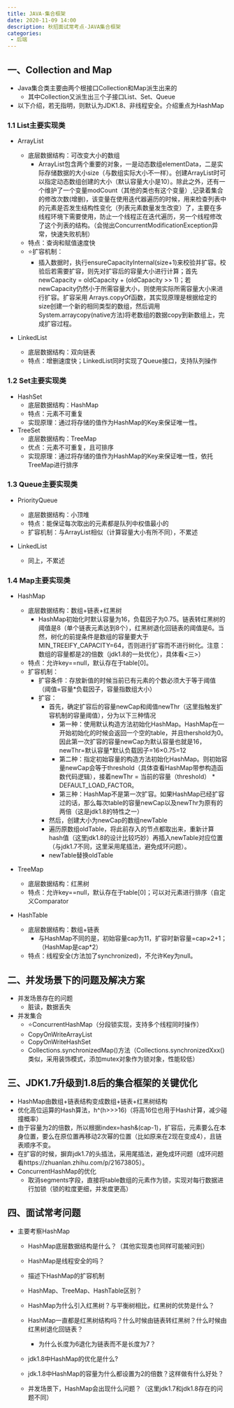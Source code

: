 ```yaml
---
title: JAVA-集合框架
date: 2020-11-09 14:00
description: 秋招面试常考点-JAVA集合框架
categories:
 - 后端
---
```


## 一、Collection and Map
- Java集合类主要由两个根接口Collection和Map派生出来的
	- 其中Collection又派生出三个子接口List、Set、Queue
- 以下介绍，若无指明，则默认为JDK1.8、非线程安全。介绍重点为HashMap

### 1.1 List主要实现类
- ArrayList
	- 底层数据结构：可改变大小的数组
		- ArrayList包含两个重要的对象，一是动态数组elementData，二是实际存储数据的大小size（与数组实际大小不一样）。创建ArrayList时可以指定动态数组创建的大小（默认容量大小是10）。除此之外，还有一个维护了一个变量modCount（其他的类也有这个变量）,记录着集合的修改次数(增删)，该变量在使用迭代器遍历的时候，用来检查列表中的元素是否发生结构性变化（列表元素数量发生改变）了，主要在多线程环境下需要使用，防止一个线程正在迭代遍历，另一个线程修改了这个列表的结构。（会抛出ConcurrentModificationException异常，快速失败机制）
	- 特点：查询和赋值速度快
	- ⭐扩容机制：
		- 插入数据时，执行ensureCapacityInternal(size+1)来校验并扩容。校验后若需要扩容，则先对扩容后的容量大小进行计算；首先newCapacity = oldCapacity + (oldCapacity >> 1)；若newCapacity仍然小于所需容量大小，则使用实际所需容量大小来进行扩容。扩容采用 Arrays.copyOf函数，其实现原理是根据给定的size创建一个新的相同类型的数组，然后调用System.arraycopy(native方法)将老数组的数据copy到新数组上，完成扩容过程。

- LinkedList
	- 底层数据结构：双向链表
	- 特点：增删速度快；LinkedList同时实现了Queue接口，支持队列操作

### 1.2 Set主要实现类
- HashSet
	- 底层数据结构：HashMap
	- 特点：元素不可重复
	- 实现原理：通过将存储的值作为HashMap的Key来保证唯一性。
- TreeSet
	- 底层数据结构：TreeMap
	- 优点：元素不可重复，且可排序
	- 实现原理：通过将存储的值作为HashMap的Key来保证唯一性，依托TreeMap进行排序

### 1.3 Queue主要实现类
- PriorityQueue
	- 底层数据结构：小顶堆
	- 特点：能保证每次取出的元素都是队列中权值最小的
	- 扩容机制：与ArrayList相似（计算容量大小有所不同），不累述

- LinkedList
	- 同上，不累述

### 1.4 Map主要实现类
- HashMap
	- 底层数据结构：数组+链表+红黑树
		- HashMap初始化时默认容量为16，负载因子为0.75。链表转红黑树的阈值是8（单个链表元素达到8个），红黑树退化回链表的阈值是6。当然，树化的前提条件是数组的容量要大于MIN_TREEIFY_CAPACITY=64，否则进行扩容而不进行树化。注意：数组的容量都是2的倍数（jdk1.8的一处优化），具体看<三>）
	- 特点：允许key==null，默认存在于table[0]。
	- 扩容机制：
		- 扩容条件：存放新值的时候当前已有元素的个数必须大于等于阈值（阈值=容量*负载因子，容量指数组大小）
		- 扩容：
			- 首先，确定扩容后的容量newCap和阈值newThr（这里指触发扩容机制的容量阈值），分为以下三种情况
				- 第一种：使用默认构造方法初始化HashMap。HashMap在一开始初始化的时候会返回一个空的table，并且thershold为0。因此第一次扩容的容量newCap为默认容量也就是16，newThr=默认容量*默认负载因子=16×0.75=12
				- 第二种：指定初始容量的构造方法初始化HashMap。则初始容量newCap会等于threshold（具体查看HashMap带参构造函数代码逻辑），接着newThr = 当前的容量（threshold） * DEFAULT_LOAD_FACTOR。
				- 第三种：HashMap不是第一次扩容。如果HashMap已经扩容过的话，那么每次table的容量newCap以及newThr为原有的两倍（这是jdk1.8的特性之一）
			- 然后，创建大小为newCap的数组newTable
			- 遍历原数组oldTable，将此前存入的节点都取出来，重新计算hash值（这里jdk1.8的设计比较巧妙）再插入newTable对应位置（与jdk1.7不同，这里采用尾插法，避免成环问题）。
			- newTable替换oldTable
	
- TreeMap
	- 底层数据结构：红黑树
	- 特点：允许key==null，默认存在于table[0]；可以对元素进行排序（自定义Comparator

- HashTable
	- 底层数据结构：数组+链表
	  - 与HashMap不同的是，初始容量cap为11，扩容时新容量=cap×2+1；（HashMap是cap*2）
	- 特点：线程安全(方法加了synchronized)，不允许Key为null。

## 二、并发场景下的问题及解决方案

- 并发场景存在的问题
  - 脏读，数据丢失
- 并发集合
  - ⭐ConcurrentHashMap（分段锁实现，支持多个线程同时操作）
  - CopyOnWriteArrayList
  - CopyOnWriteHashSet
  - Collections.synchronizedMap()方法（Collections.synchronizedXxx()类似，采用装饰模式，添加mutex对象作为锁对象，性能较低）

## 三、JDK1.7升级到1.8后的集合框架的关键优化

- HashMap由数组+链表结构变成数组+链表+红黑树结构
- 优化高位运算的Hash算法，h^(h>>>16)（将高16位也用于Hash计算，减少碰撞概率）
- 由于容量为2的倍数，所以根据index=hash&(cap-1)，扩容后，元素要么在本身位置，要么在原位置再移动2次幂的位置（比如原来在2现在变成4），且链表顺序不变。
- 在扩容的时候，摒弃jdk1.7的头插法，采用尾插法，避免成环问题（成环问题看https://zhuanlan.zhihu.com/p/21673805）。
- ConcurrentHashMap的优化
  - 取消segments字段，直接将table数组的元素作为锁，实现对每行数据进行加锁（锁的粒度更细，并发度更高）

## 四、面试常考问题

- 主要考察HashMap
  - HashMap底层数据结构是什么？（其他实现类也同样可能被问到）

  - HashMap是线程安全的吗？

  - 描述下HashMap的扩容机制

  - HashMap、TreeMap、HashTable区别？

  - HashMap为什么引入红黑树？与平衡树相比，红黑树的优势是什么？

  - HashMap一直都是红黑树结构吗？什么时候由链表转红黑树？什么时候由红黑树退化回链表？

    - 为什么长度为6退化为链表而不是长度为7？

  - jdk1.8中HashMap的优化是什么?

  - jdk.1.8中HashMap的容量为什么都设置为2的倍数？这样做有什么好处？

  - 并发场景下，HashMap会出现什么问题？（这里jdk1.7和jdk1.8存在的问题不同）

    

  